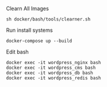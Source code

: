 Clearn All Images

```
sh docker/bash/tools/clearner.sh
```

Run install systems

```
docker-compose up --build
```

Edit bash

```
docker exec -it wordpress_nginx bash
docker exec -it wordpress_cms bash
docker exec -it wordpress_db bash
docker exec -it wordpress_redis bash
```
